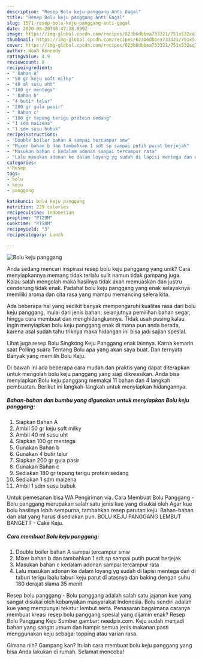 ```yaml
---
description: "Resep Bolu keju panggang Anti Gagal"
title: "Resep Bolu keju panggang Anti Gagal"
slug: 1571-resep-bolu-keju-panggang-anti-gagal
date: 2020-08-20T08:47:38.999Z
image: https://img-global.cpcdn.com/recipes/623b6dbbea733321/751x532cq70/bolu-keju-panggang-foto-resep-utama.jpg
thumbnail: https://img-global.cpcdn.com/recipes/623b6dbbea733321/751x532cq70/bolu-keju-panggang-foto-resep-utama.jpg
cover: https://img-global.cpcdn.com/recipes/623b6dbbea733321/751x532cq70/bolu-keju-panggang-foto-resep-utama.jpg
author: Noah Kennedy
ratingvalue: 4.9
reviewcount: 8
recipeingredient:
- " Bahan A"
- "50 gr keju soft milky"
- "40 ml susu uht"
- "100 gr mentega"
- " Bahan b"
- "4 butir telur"
- "200 gr gula pasir"
- " Bahan c"
- "180 gr tepung terigu protein sedang"
- "1 sdm maizena"
- "1 sdm susu bubuk"
recipeinstructions:
- "Double boiler bahan A sampai tercampur smw"
- "Mixer bahan b dan tambahkan 1 sdt sp sampai putih pucat berjejak"
- "Masukan bahan c kedalam adonan sampai tercampur rata"
- "Lalu masukan adonan ke dalam loyang yg sudah di lapisi mentega dan di taburi terigu laalu taburi keju parut di atasnya dan baking dengan suhu 180 derajat slama 35 menit"
categories:
- Resep
tags:
- bolu
- keju
- panggang

katakunci: bolu keju panggang 
nutrition: 229 calories
recipecuisine: Indonesian
preptime: "PT29M"
cooktime: "PT58M"
recipeyield: "3"
recipecategory: Lunch

---
```



![Bolu keju panggang](https://img-global.cpcdn.com/recipes/623b6dbbea733321/751x532cq70/bolu-keju-panggang-foto-resep-utama.jpg)

Anda sedang mencari inspirasi resep bolu keju panggang yang unik? Cara menyiapkannya memang tidak terlalu sulit namun tidak gampang juga. Kalau salah mengolah maka hasilnya tidak akan memuaskan dan justru cenderung tidak enak. Padahal bolu keju panggang yang enak selayaknya memiliki aroma dan cita rasa yang mampu memancing selera kita.

Ada beberapa hal yang sedikit banyak mempengaruhi kualitas rasa dari bolu keju panggang, mulai dari jenis bahan, selanjutnya pemilihan bahan segar, hingga cara membuat dan menghidangkannya. Tidak usah pusing kalau ingin menyiapkan bolu keju panggang enak di mana pun anda berada, karena asal sudah tahu triknya maka hidangan ini bisa jadi sajian spesial.

Lihat juga resep Bolu Singkong Keju Panggang enak lainnya. Karna kemarin saat Polling suara Tentang Bolu apa yang akan saya buat. Dan ternyata Banyak yang memilih Bolu Keju.


Di bawah ini ada beberapa cara mudah dan praktis yang dapat diterapkan untuk mengolah bolu keju panggang yang siap dikreasikan. Anda bisa menyiapkan Bolu keju panggang memakai 11 bahan dan 4 langkah pembuatan. Berikut ini langkah-langkah untuk menyiapkan hidangannya.

<!--inarticleads1-->

##### Bahan-bahan dan bumbu yang digunakan untuk menyiapkan Bolu keju panggang:

1. Siapkan  Bahan A
1. Ambil 50 gr keju soft milky
1. Ambil 40 ml susu uht
1. Siapkan 100 gr mentega
1. Gunakan  Bahan b
1. Gunakan 4 butir telur
1. Siapkan 200 gr gula pasir
1. Gunakan  Bahan c
1. Sediakan 180 gr tepung terigu protein sedang
1. Sediakan 1 sdm maizena
1. Ambil 1 sdm susu bubuk


Untuk pemesanan bisa WA Pengiriman via. Cara Membuat Bolu Panggang - Bolu panggang merupakan salah satu jenis kue yang disukai oleh Agar kue bolu hasilnya lebih sempurna, tambahkan resep parutan keju. Bahan-bahan dan alat yang harus disediakan pun. BOLU KEJU PANGGANG LEMBUT BANGETT - Cake Keju. 

<!--inarticleads2-->

##### Cara membuat Bolu keju panggang:

1. Double boiler bahan A sampai tercampur smw
1. Mixer bahan b dan tambahkan 1 sdt sp sampai putih pucat berjejak
1. Masukan bahan c kedalam adonan sampai tercampur rata
1. Lalu masukan adonan ke dalam loyang yg sudah di lapisi mentega dan di taburi terigu laalu taburi keju parut di atasnya dan baking dengan suhu 180 derajat slama 35 menit


Resep bolu panggang - Bolu panggang adalah salah satu jajanan kue yang sangat disukai oleh kebanyakan masyarakat Indonesia. Bolu sendiri adalah kue yang mempunyai tekstur lembut serta. Penasaran bagaimana caranya membuat kreasi resep bolu panggang spesial yang dijamin enak? Resep Bolu Panggang Keju Sumber gambar: needpix.com. Keju sudah menjadi bahan yang sangat umum dan hampir semua jenis makanan pasti menggunakan keju sebagai topping atau varian rasa. 

Gimana nih? Gampang kan? Itulah cara membuat bolu keju panggang yang bisa Anda lakukan di rumah. Selamat mencoba!
